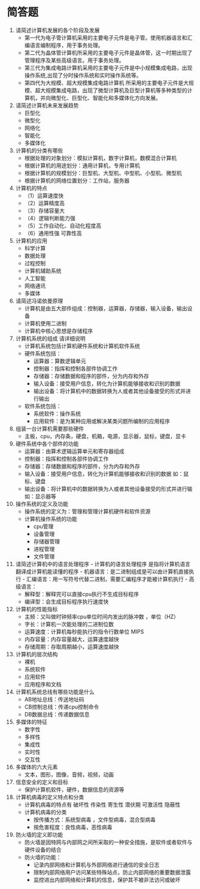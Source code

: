 # 简答题

1. 请简述计算机发展的各个阶段及发展
   - 第一代为电子管计算机采用的主要电子元件是电子管。使用机器语言和汇编语言编制程序，用于事务处理。
   - 第二代为晶体管计算机所采用的主要电子元件是晶体管，这一时期出现了管理程序及某些高级语言。用于事务处理。
   - 第三代为集成电路计算机采用的主要电子元件是中小规模集成电路，出现操作系统,出现了分时操作系统和实时操作系统等。
   - 第四代为大规模、超大规模集成电路计算机 所采用的主要电子元件是大规模、超大规模集成电路，出现了微型计算机及巨型计算机等多种类型的计算机，并向微型化、巨型化、智能化和多媒体化方向发展。
2. 请简述计算机未来发展趋势
   - 巨型化
   - 微型化
   - 网络化
   - 智能化
   - 多媒体化
3. 计算机的分类有哪些
   - 根据处理的对象划分：模拟计算机，数字计算机，数模混合计算机
   - 根据计算机的用途划分：通用计算机，专用计算机
   - 根据计算机的规模划分：巨型机、大型机、中型机、小型机、微型机
   - 根据计算机的网络位置划分：工作站，服务器
4. 计算机的特点
   - （1）运算速度快
   - （2）运算精度高
   - （3）存储容量大
   - （4）逻辑判断能力强
   - （5）工作自动化、自动化程度高
   - （6）通用性强 可靠性高
5. 计算机的应用
   - 科学计算
   - 数据处理
   - 过程控制
   - 计算机辅助系统
   - 人工智能
   - 网络通讯
   - 多媒体
6. 请简述冯诺依曼原理
   - 计算机是由五大部件组成：控制器，运算器，存储器，输入设备，输出设备
   - 计算机使用二进制
   - 计算机中核心思想是存储程序
7. 计算机系统的组成 请详细说明
   - 计算机系统包括计算机硬件系统和计算机软件系统
   - 硬件系统包括：
     - 运算器：算数逻辑单元
     - 控制器：指挥和控制各部件协调工作
     - 存储器：存储数据和程序的部件，分为内存和外存
     - 输入设备：接受用户信息，转化为计算机能够接收和识别的数据
     - 输出设备：将计算机中的数据转换为人或者其他设备接受的形式并进行输出
   - 软件系统包括：
     - 系统软件：操作系统
     - 应用软件：是为某种应用或解决某类问题所编制的应用程序
8. 组装一台计算机需要那些硬件
   - 主板，cpu，内存条，硬盘，机箱，电源，显示器，鼠标，键盘，显卡
9. 硬件系统中各个部件的功能
   - 运算器：由算术逻辑运算单元和寄存器组成
   - 控制器：指挥和控制各部件协调工作
   - 存储器：存储数据和程序的部件，分为内存和外存
   - 输入设备：接受用户信息，转化为计算机能够接收和识别的数据 如：鼠标、键盘
   - 输出设备：将计算机中的数据转换为人或者其他设备接受的形式并进行输 如：显示器等
10. 操作系统的定义及功能
    - 操作系统的定义为：管理和管理计算机硬件和软件资源
    - 计算机操作系统的功能
      - cpu管理
      - 设备管理
      - 存储器管理
      - 进程管理
      - 文件管理
11.  请简述计算机中的语言处理程序
    - 计算机的语言处理程序 是指将计算机语言翻译成计算机能读懂的程序 
    - 机器语言：是二进制组成是可以由计算机直接执行 
    - 汇编语言：用一写符号代替二进制，需要汇编程序才能被计算机执行
    - 高级语言：
      - 解释型：解释完可以直接cpu执行不生成目标程序
      - 编译型：会生成目标程序执行速度快
12. 计算机的性能指标
    - 主频：又叫做时钟频率cpu单位时间内发出的脉冲数 ，单位（HZ）
    - 字长：计算机一次能处理的二进制位数
    - 运算速度：计算机每秒能执行的指令行数单位 MIPS
    - 内存容量：内存容量越大，运算速度越快
    - 存储周期：存取周期越小，运算速度越快
13. 计算机的层次结构
    - 裸机 
    - 系统软件
    - 应用软件
    - 应用程序和文档 
14. 计算机系统总线有哪些功能是什么
    - AB地址总线：传送地址码
    - CB控制总线：传递cpu控制命令
    - DB数据总线：传递数据信息
15. 多媒体的特征
    - 数字性
    - 多样性
    - 集成性
    - 实时性
    - 交互性
16. 多媒体的六大元素
    - 文本，图形，图像，音频，视频，动画
17. 信息安全的定义和目标
    - 保护计算机软件，硬件，数据信息的资源等
18. 计算机病毒的定义特点和分类
    - 计算机病毒的特点有 破坏性 传染性 寄生性 潜伏期 可激活性 隐蔽性
    - 计算机病毒的分类 
      - 按传播方式：系统型病毒 ，文件型病毒，混合型病毒
      - 按危害程度：良性病毒，恶性病毒
19. 防火墙的定义即功能
    - 防火墙是因特网与内部网之间所采取的一种安全措施，是软件或者软件与硬件设备的结合
    - 防火墙的功能：
      - 记录内部网络和计算机与外部网络进行通信的安全日志
      - 限制内部网络用户访问某些特殊站点，防止内部网络的重要数据泄露
      - 监控进出内部网络和计算机的信息，保护其不被非法访问或破坏

